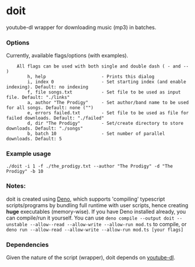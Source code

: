# doit

youtube-dl wrapper for downloading music (mp3) in batches.

### Options

Currently, available flags/options (with examples).

```
    All flags can be used with both single and double dash ( - and -- ) 
        h, help                     - Prints this dialog
        i, index 0                  - Set starting index (and enable indexing). Default: no indexing
        f, file songs.txt           - Set file to be used as input file. Default: "./links"
        a, author "The Prodigy"     - Set author/band name to be used for all songs. Default: none ("")
        e, errors failed.txt        - Set file to be used as file for failed downloads. Default: "./failed"
        d, dir "The Prodigy"        - Set/create directory to store downloads. Default: "./songs"
        b, batch 10                 - Set number of parallel downloads. Default: 5
```
### Example usage

`./doit -i 1 -f ./the_prodigy.txt --author "The Prodigy" -d "The Prodigy" -b 10`

### Notes:
doit is created using [Deno](https://deno.land/), which supports 'compiling' typescript scripts/programs by bundling full runtime with user scripts, hence creating **huge** executables (memory-wise). If you have Deno installed already, you can compile/run it yourself.
You can use `deno compile --output doit --unstable --allow--read --allow-write --allow-run mod.ts` to compile, or `deno run --allow-read --allow-write --allow-run mod.ts [your flags]`

### Dependencies

Given the nature of the script (wrapper), doit depends on [youtube-dl](https://youtube-dl.org/).
